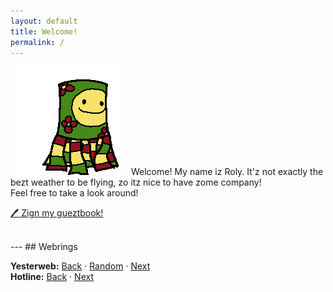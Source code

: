 ```yaml
---
layout: default
title: Welcome!
permalink: /
---
```

![ Kite Creature Bouncy <](/assets/images/kite/bouncy.gif)
&emsp;Welcome! My name iz Roly. It'z not exactly the bezt weather to be flying, zo itz nice to have zome company!  
Feel free to take a look around!

[🖊️ Zign my gueztbook!](https://roly.123guestbook.com/)
<div><br style="clear:both;"></div>
---
## Webrings

**Yesterweb:** [Back](https://webring.yesterweb.org/noJS/index.php?d=prev&url=https://kitecreature.net/%20) · [Random](https://webring.yesterweb.org/noJS/index.php?d=rand&url=https://kitecreature.net/%20) · [Next](https://webring.yesterweb.org/noJS/index.php?d=next&url=https://kitecreature.net/%20)  
**Hotline:** [Back](https://hotlinewebring.club/kite/next) · [Next](https://hotlinewebring.club/kite/previous)
